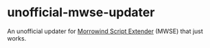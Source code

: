 # unofficial-mwse-updater
An unofficial updater for <a href="https://github.com/MWSE/MWSE">Morrowind Script Extender</a> (MWSE) that just works.
